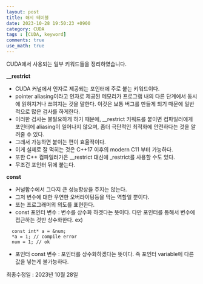 ```yaml
---
layout: post
title: 해시 테이블
date: 2023-10-28 19:50:23 +0900
category: CUDA
tags : [CUDA, keyword]
comments: true
use_math: true
---
```


CUDA에서 사용되는 일부 키워드들을 정리하였습니다.

**__restrict**
- CUDA 커널에서 인자로 제공되는 포인터에 주로 붙는 키워드이다.
- pointer aliasing이라고 인자로 제공된 메모리가 프로그램 내의 다른 단계에서 동시에 읽혀지거나 쓰여지는 것을 말한다. 이것은 보통 버그를 만들게 되기 때문에 일반적으로 많은 검사를 하게한다.
- 이러한 검사는 불필요하게 하기 때문에, __restrict 키워드를 붙이면 컴파일러에게 포인터에 aliasing이 일어나지 않으며, 좀더 극단적인 최적화에 안전하다는 것을 알려줄 수 있다.
- 그래서 가능하면 붙이는 편이 효율적이다.
- 이게 실제로 잘 먹히는 것은 C++17 이후의 modern C11 부터 가능하다.
- 또한 C++ 컴파일러가은 __restrict 대신에 _restrict를 사용할 수도 있다.
- 무조건 포인터 뒤에 붙는다.


**const**
- 커널함수에서 그다지 큰 성능향상을 주지는 않는다.
- 그저 변수에 대한 우연한 오버라이팅등을 막는 역할일 뿐이다.
- 또는 프로그래머의 의도를 표현한다.
- const 포인터 변수 : 변수를 상수화 하겟다는 뜻이다. 다만 포인터를 통해서 변수에 접근하는 것만 상수화한다.
ex)

```
  const int* a = &num;
  *a = 1; // compile error
  num = 1; // ok
```

- 포인터 const 변수 : 포인터를 상수화하겠다는 뜻이다. 즉 포인터 variable에 다른 값을 넣는게 불가능하다.

최종수정일 : 2023년 10월 28일
